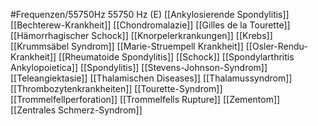 #Frequenzen/55750Hz
55750 Hz (E)
[[Ankylosierende Spondylitis]]
[[Bechterew-Krankheit]]
[[Chondromalazie]]
[[Gilles de la Tourette]]
[[Hämorrhagischer Schock]]
[[Knorpelerkrankungen]]
[[Krebs]]
[[Krummsäbel Syndrom]]
[[Marie-Struempell Krankheit]]
[[Osler-Rendu-Krankheit]]
[[Rheumatoide Spondylitis]]
[[Schock]]
[[Spondylarthritis Ankylopoietica]]
[[Spondylitis]]
[[Stevens-Johnson-Syndrom]]
[[Teleangiektasie]]
[[Thalamischen Diseases]]
[[Thalamussyndrom]]
[[Thrombozytenkrankheiten]]
[[Tourette-Syndrom]]
[[Trommelfellperforation]]
[[Trommelfells Rupture]]
[[Zementom]]
[[Zentrales Schmerz-Syndrom]]